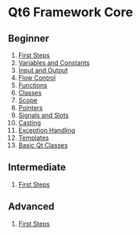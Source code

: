 # Qt6 Framework Core


## Beginner

1. [First Steps](https://github.com/fethicekinmez/Qt-Framework-Qt6-CORE/tree/main/Beginner/3_First_Steps/HelloWorld)
2. [Variables and Constants](https://github.com/fethicekinmez/Qt-Framework-Qt6-CORE/tree/main/Beginner/4_Variables_and_Constants)
3. [Input and Output](https://github.com/fethicekinmez/Qt-Framework-Qt6-CORE/tree/main/Beginner/5_Input_and_Output/QDebug)
4. [Flow Control](https://github.com/fethicekinmez/Qt-Framework-Qt6-CORE/tree/main/Beginner/6_Flow_Control/Ternary)
5. [Functions](https://github.com/fethicekinmez/Qt-Framework-Qt6-CORE/tree/main/Beginner/7_Functions)
6. [Classes](https://github.com/fethicekinmez/Qt-Framework-Qt6-CORE/tree/main/Beginner/8_Classes)
7. [Scope](https://github.com/fethicekinmez/Qt-Framework-Qt6-CORE/tree/main/Beginner/9_Scope)
8. [Pointers](https://github.com/fethicekinmez/Qt-Framework-Qt6-CORE/tree/main/Beginner/10_Pointers)
9. [Signals and Slots](https://github.com/fethicekinmez/Qt-Framework-Qt6-CORE/tree/main/Beginner/11_Signals_and_Slots)
10. [Casting](https://github.com/fethicekinmez/Qt-Framework-Qt6-CORE/tree/main/Beginner/12_Casting)
11. [Exception Handling](https://github.com/fethicekinmez/Qt-Framework-Qt6-CORE/tree/main/Beginner/13_Exception_Handling)
12. [Templates]()
13. [Basic Qt Classes](https://github.com/fethicekinmez/Qt-Framework-Qt6-CORE/tree/main/Beginner/15_Basic_Qt_Classes)

## Intermediate
1. [First Steps]()
## Advanced
1. [First Steps]()

